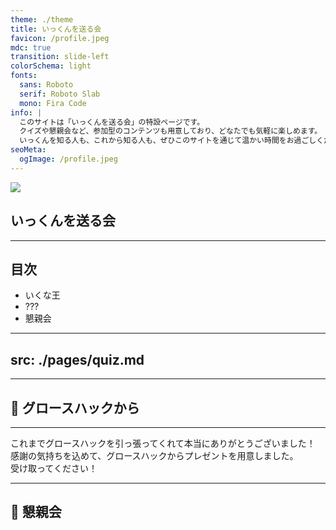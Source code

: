 ```yaml
---
theme: ./theme
title: いっくんを送る会
favicon: /profile.jpeg
mdc: true
transition: slide-left
colorSchema: light
fonts:
  sans: Roboto
  serif: Roboto Slab
  mono: Fira Code
info: |
  このサイトは「いっくんを送る会」の特設ページです。  
  クイズや懇親会など、参加型のコンテンツも用意しており、どなたでも気軽に楽しめます。  
  いっくんを知る人も、これから知る人も、ぜひこのサイトを通じて温かい時間をお過ごしください！
seoMeta:
  ogImage: /profile.jpeg
---
```


<div class="flex flex-col items-center">
  <img src="/profile.jpeg" class="w-[280px] h-auto rounded-lg"/>
  <h2>
    いっくんを送る会
  </h2>
</div>

---

## 目次

- いくな王
- ??? 
- 懇親会

---
src: ./pages/quiz.md
---

---

## 🎁 グロースハックから


---

<div class="text-4xl font-bold leading-[2]">
これまでグロースハックを引っ張ってくれて本当にありがとうございました！  
<br/>
感謝の気持ちを込めて、グロースハックからプレゼントを用意しました。  
<br/>
受け取ってください！
</div>


---

## 🍶 懇親会
